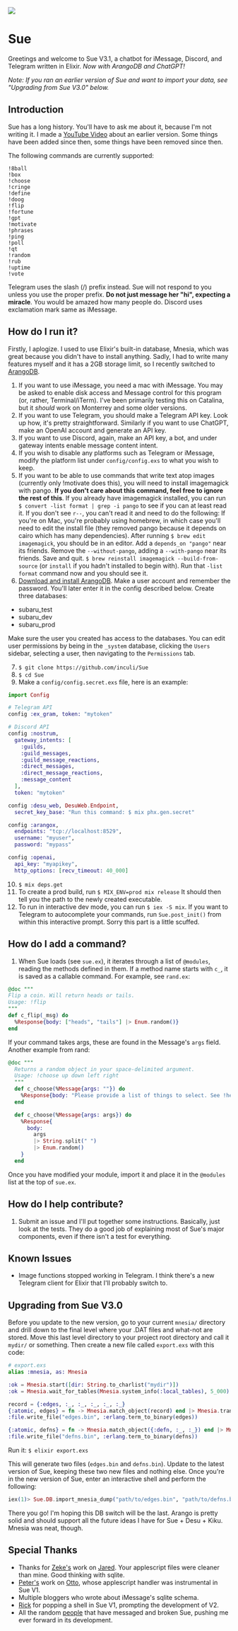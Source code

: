 ![](https://i.imgur.com/rEeXfKX.jpg)

# Sue

Greetings and welcome to Sue V3.1, a chatbot for iMessage, Discord, and Telegram written in Elixir. *Now with ArangoDB and ChatGPT!*

*Note: If you ran an earlier version of Sue and want to import your data, see "Upgrading from Sue V3.0" below.*

## Introduction

Sue has a long history. You'll have to ask me about it, because I'm not writing it. I made a [YouTube Video](https://www.youtube.com/watch?v=ocTAFPCH_A0) about an earlier version. Some things have been added since then, some things have been removed since then.

The following commands are currently supported:

```
!8ball
!box
!choose
!cringe
!define
!doog
!flip
!fortune
!gpt
!motivate
!phrases
!ping
!poll
!qt
!random
!rub
!uptime
!vote
```

Telegram uses the slash (/) prefix instead. Sue will not respond to you unless you use the proper prefix. **Do not just message her "hi", expecting a miracle**. You would be amazed how many people do. Discord uses exclamation mark same as iMessage.

## How do I run it?

Firstly, I aplogize. I used to use Elixir's built-in database, Mnesia, which was great because you didn't have to install anything. Sadly, I had to write many features myself and it has a 2GB storage limit, so I recently switched to [ArangoDB](https://www.arangodb.com/).

1. If you want to use iMessage, you need a mac with iMessage. You may be asked to enable disk access and Message control for this program (or, rather, Terminal/iTerm). I've been primarily testing this on Catalina, but it *should* work on Monterrey and some older versions.
2. If you want to use Telegram, you should make a Telegram API key. Look up how, it's pretty straightforward. Similarly if you want to use ChatGPT, make an OpenAI account and generate an API key.
3. If you want to use Discord, again, make an API key, a bot, and under gateway intents enable message content intent.
4. If you wish to disable any platforms such as Telegram or iMessage, modify the platform list under `config/config.exs` to what you wish to keep.
5. If you want to be able to use commands that write text atop images (currently only !motivate does this), you will need to install imagemagick with pango. **If you don't care about this command, feel free to ignore the rest of this**. If you already have imagemagick installed, you can run `$ convert -list format | grep -i pango` to see if you can at least read it. If you don't see `r--`, you can't read it and need to do the following: If you're on Mac, you're probably using homebrew, in which case you'll need to edit the install file (they removed pango because it depends on cairo which has many dependencies). After running `$ brew edit imagemagick`, you should be in an editor. Add a `depends_on "pango"` near its friends. Remove the `--without-pango`, adding a `--with-pango` near its friends. Save and quit. `$ brew reinstall imagemagick --build-from-source` (or `install` if you hadn't installed to begin with). Run that `-list format` command now and you should see it.
6. [Download and install ArangoDB](https://www.arangodb.com/download-major/). Make a user account and remember the password. You'll later enter it in the config described below. Create three databases:

- subaru_test
- subaru_dev
- subaru_prod

Make sure the user you created has access to the databases. You can edit user permissions by being in the `_system` database, clicking the `Users` sidebar, selecting a user, then navigating to the `Permissions` tab.

7. `$ git clone https://github.com/inculi/Sue`
8. `$ cd Sue`
9. Make a `config/config.secret.exs` file, here is an example:

```elixir
import Config

# Telegram API
config :ex_gram, token: "mytoken"

# Discord API
config :nostrum,
  gateway_intents: [
    :guilds,
    :guild_messages,
    :guild_message_reactions,
    :direct_messages,
    :direct_message_reactions,
    :message_content
  ],
  token: "mytoken"

config :desu_web, DesuWeb.Endpoint,
  secret_key_base: "Run this command: $ mix phx.gen.secret"

config :arangox,
  endpoints: "tcp://localhost:8529",
  username: "myuser",
  password: "mypass"

config :openai,
  api_key: "myapikey",
  http_options: [recv_timeout: 40_000]


```
10. `$ mix deps.get`
11. To create a prod build, run `$ MIX_ENV=prod mix release` It should then tell you the path to the newly created executable.
12. To run in interactive dev mode, you can run `$ iex -S mix`.  If you want to Telegram to autocomplete your commands, run `Sue.post_init()` from within this interactive prompt. Sorry this part is a little scuffed.

## How do I add a command?

1. When Sue loads (see `sue.ex`), it iterates through a list of `@modules`, reading the methods defined in them. If a method name starts with `c_`, it is saved as a callable command. For example, see `rand.ex`:

```elixir
@doc """
Flip a coin. Will return heads or tails.
Usage: !flip
"""
def c_flip(_msg) do
  %Response{body: ["heads", "tails"] |> Enum.random()}
end
```

If your command takes args, these are found in the Message's `args` field. Another example from rand:

```elixir
@doc """
  Returns a random object in your space-delimited argument.
  Usage: !choose up down left right
  """
  def c_choose(%Message{args: ""}) do
    %Response{body: "Please provide a list of things to select. See !help choose"}
  end

  def c_choose(%Message{args: args}) do
    %Response{
      body:
        args
        |> String.split(" ")
        |> Enum.random()
    }
  end
```

Once you have modified your module, import it and place it in the `@modules` list at the top of `sue.ex`.

## How do I help contribute?

1. Submit an issue and I'll put together some instructions. Basically, just look at the tests. They do a good job of explaining most of Sue's major components, even if there isn't a test for everything.

## Known Issues

- Image functions stopped working in Telegram. I think there's a new Telegram client for Elixir that I'll probably switch to.

## Upgrading from Sue V3.0

Before you update to the new version, go to your current `mnesia/` directory and drill down to the final level where your .DAT files and what-not are stored. Move this last level directory to your project root directory and call it `mydir/` or something. Then create a new file called `export.exs` with this code:

```elixir
# export.exs
alias :mnesia, as: Mnesia

:ok = Mnesia.start([dir: String.to_charlist("mydir")])
:ok = Mnesia.wait_for_tables(Mnesia.system_info(:local_tables), 5_000)

record = {:edges, :_, :_, :_, :_, :_}
{:atomic, edges} = fn -> Mnesia.match_object(record) end |> Mnesia.transaction()
:file.write_file("edges.bin", :erlang.term_to_binary(edges))

{:atomic, defns} = fn -> Mnesia.match_object({:defn, :_, :_}) end |> Mnesia.transaction()
:file.write_file("defns.bin", :erlang.term_to_binary(defns))
```

Run it: `$ elixir export.exs`

This will generate two files (`edges.bin` and `defns.bin`). Update to the latest version of Sue, keeping these two new files and nothing else. Once you're in the new version of Sue, enter an interactive shell and perform the following:

```elixir
iex(1)> Sue.DB.import_mnesia_dump("path/to/edges.bin", "path/to/defns.bin")
```

There you go! I'm hoping this DB switch will be the last. Arango is pretty solid and should support all the future ideas I have for Sue + Desu + Kiku. Mnesia was neat, though.

## Special Thanks

- Thanks for [Zeke's](https://github.com/ZekeSnider) work on [Jared](https://github.com/ZekeSnider/Jared). Your applescript files were cleaner than mine. Good thinking with sqlite.
- [Peter's](https://github.com/reteps) work on [Otto](https://github.com/reteps/Otto), whose applescript handler was instrumental in Sue V1.
- Multiple bloggers who wrote about iMessage's sqlite schema.
- [Rick](https://github.com/rsrickshaw) for popping a shell in Sue V1, prompting the development of V2.
- All the random [people](https://github.com/Sam1370) that have messaged and broken Sue, pushing me ever forward in its development.